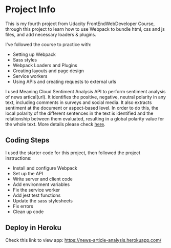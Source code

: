 # Project Info

This is my fourth project from Udacity FrontEndWebDeveloper Course, through this project to learn how to use Webpack to bundle html, css and js files, and add necessary loaders & plugins.

I've followed the course to practice with:
- Setting up Webpack
- Sass styles
- Webpack Loaders and Plugins
- Creating layouts and page design
- Service workers
- Using APIs and creating requests to external urls

I used Meaning Cloud Sentiment Analysis API to perform sentiment analysis of news artical(url). It identifies the positive, 
negative, neutral polarity in any text, including comments in surveys and social media. It also extracts sentiment at the 
document or aspect-based level. In order to do this, the local polarity of the different sentences in the text is identified 
and the relationship between them evaluated, resulting in a global polarity value for the whole text. More details please 
check [here](https://www.meaningcloud.com/developer/sentiment-analysis).

## Coding Steps
I used the starter code for this project, then followed the project instructions: 
- Install and configure Webpack
- Set up the API 
- Write server and client code
- Add environment variables
- Fix the service worker
- Add jest test functions
- Update the sass stylesheets
- Fix errors
- Clean up code


## Deploy in Heroku
Check this link to view app:
https://news-article-analysis.herokuapp.com/

